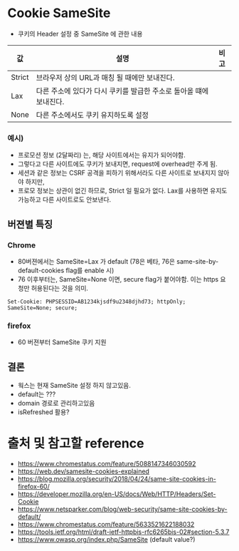 # Cookie SameSite
* 쿠키의 Header 설정 중 SameSite 에 관한 내용


| 값 | 설명 | 비고 |
|---|---|---|
| Strict | 브라우저 상의 URL과 매칭 될 때에만 보내진다. | |
| Lax | 다른 주소에 있다가 다시 쿠키를 발급한 주소로 돌아올 떄에 보내진다. | |
| None | 다른 주소에서도 쿠키 유지하도록 설정 | |

### 예시)
* 프로모션 정보 (2달짜리) 는, 해당 사이트에서는 유지가 되어야함.
* 그렇다고 다른 사이트에도 쿠키가 보내지면, request에 overhead만 주게 됨.
* 세션과 같은 정보는 CSRF 공격을 피하기 위해서라도 다른 사이트로 보내지지 않아야 하지만,
* 프로모 정보는 상관이 없긴 하므로, Strict 일 필요가 없다. Lax를 사용하면 유지도 가능하고 다른 사이트로도 안보낸다.


## 버젼별 특징
### Chrome
* 80버젼에서는 SameSite=Lax 가 default (78은 베타, 76은 same-site-by-default-cookies flag를 enable 시)
* 76 이후부터는, SameSite=None 이면, secure flag가 붙어야함. 이는 https 요청만 허용된다는 것을 의미.
```
Set-Cookie: PHPSESSID=AB1234kjsdf9u2348djhd73; httpOnly; SameSite=None; secure;
```


### firefox
* 60 버젼부터 SameSite 쿠키 지원

## 결론
* 웍스는 현재 SameSite 설정 하지 않고있음.
* default는 ???
* domain 경로로 관리하고있음
* isRefreshed 활용?


# 출처 및 참고할 reference
* https://www.chromestatus.com/feature/5088147346030592
* https://web.dev/samesite-cookies-explained
* https://blog.mozilla.org/security/2018/04/24/same-site-cookies-in-firefox-60/
* https://developer.mozilla.org/en-US/docs/Web/HTTP/Headers/Set-Cookie
* https://www.netsparker.com/blog/web-security/same-site-cookies-by-default/
* https://www.chromestatus.com/feature/5633521622188032
* https://tools.ietf.org/html/draft-ietf-httpbis-rfc6265bis-02#section-5.3.7
* https://www.owasp.org/index.php/SameSite (default value?)
